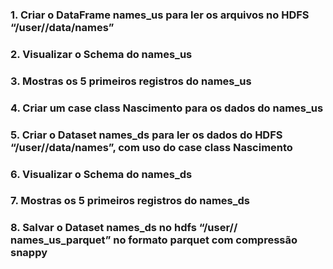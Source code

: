 ### 1. Criar o DataFrame names_us para ler os arquivos no HDFS “/user/<nome>/data/names”

### 2. Visualizar o Schema do names_us

### 3. Mostras os 5 primeiros registros do names_us

### 4. Criar um case class Nascimento para os dados do names_us

### 5. Criar o Dataset names_ds para ler os dados do HDFS “/user/<nome>/data/names”, com uso do case class Nascimento

### 6. Visualizar o Schema do names_ds

### 7. Mostras os 5 primeiros registros do names_ds

### 8. Salvar o Dataset names_ds no hdfs “/user/<nome>/ names_us_parquet” no formato parquet com compressão snappy
